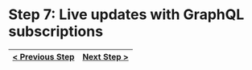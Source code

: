 # Step 7: Live updates with GraphQL subscriptions

[//]: # (head-end)




[//]: # (foot-start)

[{]: <helper> (navStep)

| [< Previous Step](https://github.com/Urigo/WhatsApp-Clone-Server/tree/master@0.1.0/.tortilla/manuals/views/step6.md) | [Next Step >](https://github.com/Urigo/WhatsApp-Clone-Server/tree/master@0.1.0/.tortilla/manuals/views/step8.md) |
|:--------------------------------|--------------------------------:|

[}]: #
